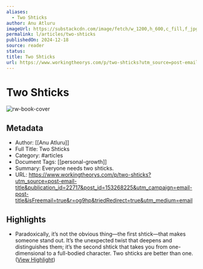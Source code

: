 ```yaml
---
aliases:
  - Two Shticks
author: Anu Atluru
imageUrl: https://substackcdn.com/image/fetch/w_1200,h_600,c_fill,f_jpg,q_auto:good,fl_progressive:steep,g_auto/https%3A%2F%2Fsubstack-post-media.s3.amazonaws.com%2Fpublic%2Fimages%2F7edbe557-a627-4b09-9d41-328e335be0de_900x711.jpeg
permalink: l/articles/two-shticks
publishedOn: 2024-12-18
source: reader
status: 
title: Two Shticks
url: https://www.workingtheorys.com/p/two-shticks?utm_source=post-email-title&publication_id=22717&post_id=153268225&utm_campaign=email-post-title&isFreemail=true&r=og9hp&triedRedirect=true&utm_medium=email
---
```

# Two Shticks

![rw-book-cover](https://substackcdn.com/image/fetch/w_1200,h_600,c_fill,f_jpg,q_auto:good,fl_progressive:steep,g_auto/https%3A%2F%2Fsubstack-post-media.s3.amazonaws.com%2Fpublic%2Fimages%2F7edbe557-a627-4b09-9d41-328e335be0de_900x711.jpeg)

## Metadata

- Author: [[Anu Atluru]]
- Full Title: Two Shticks
- Category: #articles
- Document Tags: [[personal-growth]]
- Summary: Everyone needs two shticks.
- URL: https://www.workingtheorys.com/p/two-shticks?utm_source=post-email-title&publication_id=22717&post_id=153268225&utm_campaign=email-post-title&isFreemail=true&r=og9hp&triedRedirect=true&utm_medium=email

## Highlights

- Paradoxically, it’s not the obvious thing—the first shtick—that makes someone stand out. It’s the unexpected twist that deepens and distinguishes them; it’s the second shtick that takes you from one-dimensional to a full-bodied character. Two shticks are better than one. ([View Highlight](https://read.readwise.io/read/01jfgdzfp8m5q597qcvgab1kb4))
